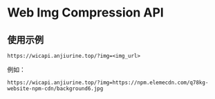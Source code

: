 # Web Img Compression API

## 使用示例

```
https://wicapi.anjiurine.top/?img=<img_url>
```

例如：

```
https://wicapi.anjiurine.top/?img=https://npm.elemecdn.com/q78kg-website-npm-cdn/background6.jpg
```
